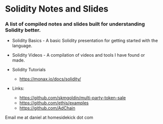 # Solidity Notes and Slides
### A list of compiled notes and slides built for understanding Solidity better.

* Solidity Basics - A basic Solidity presentation for getting started with the language.
* Solidity Videos - A compilation of videos and tools I have found or made. 

* Solidity Tutorials
	* https://monax.io/docs/solidity/

* Links:
	* https://github.com/skmgoldin/multi-party-token-sale
	* https://github.com/ethjs/examples
	* https://github.com/AdChain


Email me at daniel at homesidekick dot com
